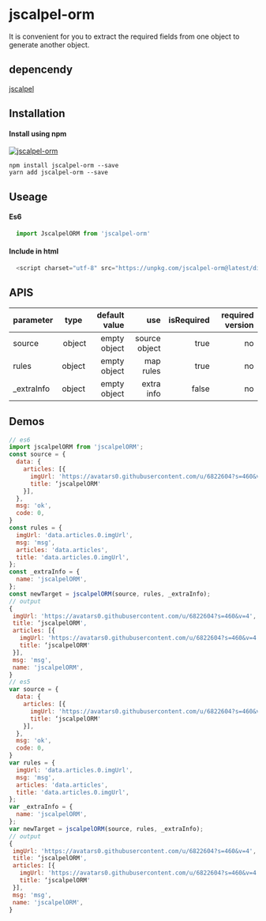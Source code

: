 # jscalpel-orm
It is convenient for you to extract the required fields from one object to generate another object.
## depencendy
[jscalpel](http://www.github.com/ihtml5/jscalpel)
## Installation

#### Install using npm 
[![jscalpel-orm](https://nodei.co/npm/jscalpel-orm.png)](https://npmjs.org/package/jscalpel-orm)
``` 
npm install jscalpel-orm --save
yarn add jscalpel-orm --save
```

## Useage

#### Es6
```javascript
  import JscalpelORM from 'jscalpel-orm'
```
#### Include in html
```javascript
  <script charset="utf-8" src="https://unpkg.com/jscalpel-orm@latest/dist/index.js"></script>
```
## APIS
| parameter	| type|	default value |	use|	isRequired	| required version   |
|----------|:-------------:|------:|------:|------:|------:|
| source |  object | empty object | source object | true | no |
| rules |    object   |   empty object | map rules |true |no |
| _extraInfo | object |   empty object | extra info |false |no |

## Demos
```javascript
// es6
import jscalpelORM from 'jscalpelORM';
const source = {
  data: {
    articles: [{
      imgUrl: 'https://avatars0.githubusercontent.com/u/6822604?s=460&v=4',
      title: ‘jscalpelORM'
    }],
  },
  msg: 'ok',
  code: 0,
}
const rules = {
  imgUrl: 'data.articles.0.imgUrl',
  msg: 'msg',
  articles: 'data.articles',
  title: 'data.articles.0.imgUrl',
};
const _extraInfo = {
  name: 'jscalpelORM',
};
const newTarget = jscalpelORM(source, rules, _extraInfo);
// output
{
 imgUrl: 'https://avatars0.githubusercontent.com/u/6822604?s=460&v=4',
 title: ‘jscalpelORM',
 articles: [{
   imgUrl: 'https://avatars0.githubusercontent.com/u/6822604?s=460&v=4',
   title: ‘jscalpelORM'
 }],
 msg: 'msg',
 name: 'jscalpelORM',
}
// es5
var source = {
  data: {
    articles: [{
      imgUrl: 'https://avatars0.githubusercontent.com/u/6822604?s=460&v=4',
      title: ‘jscalpelORM'
    }],
  },
  msg: 'ok',
  code: 0,
}
var rules = {
  imgUrl: 'data.articles.0.imgUrl',
  msg: 'msg',
  articles: 'data.articles',
  title: 'data.articles.0.imgUrl',
};
var _extraInfo = {
  name: 'jscalpelORM',
};
var newTarget = jscalpelORM(source, rules, _extraInfo);
// output
{
 imgUrl: 'https://avatars0.githubusercontent.com/u/6822604?s=460&v=4',
 title: ‘jscalpelORM',
 articles: [{
   imgUrl: 'https://avatars0.githubusercontent.com/u/6822604?s=460&v=4',
   title: ‘jscalpelORM'
 }],
 msg: 'msg',
 name: 'jscalpelORM',
}
```
